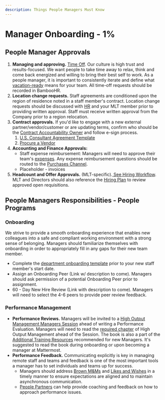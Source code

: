 ```yaml
---
description: Things People Managers Must Know
---
```


# Manager Onboarding - 1%

## People Manager Approvals

1. **Managing and approving.** [Time Off](https://handbook.mattermost.com/operations/people/working-at-mattermost/paid-time-off#communicating-time-off). Our culture is high trust and results-focused. We want people to take time away to relax, think and come back energized and willing to bring their best self to work. As a people manager, it is important to consistently iterate and define what [vacation-ready](https://handbook.mattermost.com/operations/people/working-at-mattermost#5-be-the-change-you-want-to-see) means for your team. All time-off requests should be recorded in BambooHR. 
2. **Location change requests.** Staff agreements are conditioned upon the region of residence noted in a staff member's contract. Location change requests should be discussed with [HR](mailto:%20hr@mattermost.com) and your MLT member prior to providing written approval. Staff must receive written approval from the Company prior to a region relocation. 
3. **Contract approvals.** If you'd like to engage with a new external partner/vendor/customer or are updating terms, confirm who should be the [Contract Accountability Owner](https://handbook.mattermost.com/operations/operations/company-agreements#what-are-e-sign-completion-expectations) and follow e-sign process. 
   1. [U.S. Consultant Agreement Template](https://handbook.mattermost.com/operations/finance/risk-management/mattermost-templated-agreements#mattermost-u-s-consulting-agreements)
   2. [Procure a Vendor](https://handbook.mattermost.com/company/how-to-guides-for-staff/how-to-purchase/how-to-procure-a-vendor-contract#procuring-a-vendor)
4. **Accounting and Finance Approvals:** 
   * Staff expense reimbursement: Managers will need to approve their team's  [expenses](https://handbook.mattermost.com/company/how-to-guides-for-staff/how-to-spend-company-money/how-to-use-expensify#when-approving-an-expense-report). Any expense reimbursement questions should be routed to the [Purchases Channel](https://community.mattermost.com/private-core/channels/purchases). 
   * Placeholder - invoices
5. **Headcount and Offer Approvals.** \(MLT-specific\).[ See Hiring Workflow](https://handbook.mattermost.com/operations/people#key-channels-and-resources). MLT and Directors should also reference the [Hiring Plan](https://docs.google.com/spreadsheets/d/1ApYjf13A-ji9gvr13EIxGet6iMwfGo9YWYkVuDsiumA/edit#gid=355968799) to review approved open requisitions. 

## People Managers **Responsibilities -** People Programs

### **Onboarding**

We strive to provide a smooth onboarding experience that enables new colleagues into a safe and compliant working environment with a strong sense of belonging. Managers should familiarize themselves with onboarding in order to appropriately fill in any gaps for their new team member.

* Complete the [department onboarding template](https://handbook.mattermost.com/contributors/onboarding/staff-on-boarding-guide#departmental-onboarding-checklists) prior to your new staff member's start date. 
* Assign an Onboarding Peer \(Link w/ description to come\). Managers should ask permission of a potential Onboarding Peer prior to assignment. 
* 60 - Day New Hire Review \(Link with description to come\). Managers will need to select the 4-6 peers to provide peer review feedback. 

### **Performance Management**

* **Performance Reviews.** Managers will be invited to a [High Output Management Managers Session](https://handbook.mattermost.com/operations/people/performance-reviews-50#high-output-management) ahead of writing a Performance Evaluation. Managers will need to read the [required chapter](https://handbook.mattermost.com/operations/people/performance-reviews-50#high-output-management) of High Output Management ahead of the Session. The book is also a part of the [Additional Training Resources](https://docs.mattermost.com/process/training.html#additional-training-resources) recommended for new Managers. It's suggested to read the book during onboarding or upon becoming a manager at Mattermost. 
* **Performance Feedback.** Communicating explicitly is key in managing remote staff and teams and feedback is one of the most important tools a manager has to set individuals and teams up for success. 
  * Managers should address [Brown M&Ms](https://handbook.mattermost.com/company/about-mattermost/mindsets#brown-m-and-ms) and [Likes and Wishes](https://handbook.mattermost.com/company/about-mattermost/mindsets#likes-and-wishes) in a timely manner to ensure expectations are aligned and to maintain asynchronous communication.  
  * [People Partners](https://handbook.mattermost.com/operations/people#team) can help provide coaching and feedback on how to approach performance issues. 

